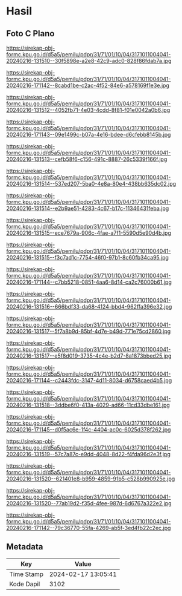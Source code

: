 # Hasil

## Foto C Plano

https://sirekap-obj-formc.kpu.go.id/d5a5/pemilu/pdpr/31/71/01/10/04/3171011004041-20240216-131510--30f5898e-a2e8-42c9-adc0-828f86fdab7a.jpg

https://sirekap-obj-formc.kpu.go.id/d5a5/pemilu/pdpr/31/71/01/10/04/3171011004041-20240216-171142--8cabd1be-c2ac-4f52-84e6-a578169f1e3e.jpg

https://sirekap-obj-formc.kpu.go.id/d5a5/pemilu/pdpr/31/71/01/10/04/3171011004041-20240216-131512--4052fb71-4e03-4cdd-8f81-f01e0042a0b6.jpg

https://sirekap-obj-formc.kpu.go.id/d5a5/pemilu/pdpr/31/71/01/10/04/3171011004041-20240216-171143--09e1499c-b07a-4e16-bdee-d6cfebb8145b.jpg

https://sirekap-obj-formc.kpu.go.id/d5a5/pemilu/pdpr/31/71/01/10/04/3171011004041-20240216-131513--cefb58f6-c156-491c-8887-26c5339f166f.jpg

https://sirekap-obj-formc.kpu.go.id/d5a5/pemilu/pdpr/31/71/01/10/04/3171011004041-20240216-131514--537ed207-5ba0-4e8a-80e4-438bb635dc02.jpg

https://sirekap-obj-formc.kpu.go.id/d5a5/pemilu/pdpr/31/71/01/10/04/3171011004041-20240216-131514--e2b9ae51-4283-4c67-b17c-11346431feba.jpg

https://sirekap-obj-formc.kpu.go.id/d5a5/pemilu/pdpr/31/71/01/10/04/3171011004041-20240216-131515--ece7679a-906c-4fae-a7f1-5590d5e90d4b.jpg

https://sirekap-obj-formc.kpu.go.id/d5a5/pemilu/pdpr/31/71/01/10/04/3171011004041-20240216-131515--f3c7ad1c-7754-46f0-97b1-8c60fb34ca95.jpg

https://sirekap-obj-formc.kpu.go.id/d5a5/pemilu/pdpr/31/71/01/10/04/3171011004041-20240216-171144--c7bb5218-0851-4aa6-8d14-ca2c76000b61.jpg

https://sirekap-obj-formc.kpu.go.id/d5a5/pemilu/pdpr/31/71/01/10/04/3171011004041-20240216-131516--666bdf33-da68-4124-bbd4-962ffa396e32.jpg

https://sirekap-obj-formc.kpu.go.id/d5a5/pemilu/pdpr/31/71/01/10/04/3171011004041-20240216-131517--5f7a8b9d-85bf-4d7e-b49d-771e75cd2860.jpg

https://sirekap-obj-formc.kpu.go.id/d5a5/pemilu/pdpr/31/71/01/10/04/3171011004041-20240216-131517--e5f8d019-3735-4c4e-b2d7-8a1873bbed25.jpg

https://sirekap-obj-formc.kpu.go.id/d5a5/pemilu/pdpr/31/71/01/10/04/3171011004041-20240216-171144--c2443fdc-3147-4d11-8034-d6758caed4b5.jpg

https://sirekap-obj-formc.kpu.go.id/d5a5/pemilu/pdpr/31/71/01/10/04/3171011004041-20240216-131518--3ddbe6f0-413a-4029-ad66-11cd33dbe161.jpg

https://sirekap-obj-formc.kpu.go.id/d5a5/pemilu/pdpr/31/71/01/10/04/3171011004041-20240216-171145--d0f5ac6e-1f4c-4404-ac0c-6025d378f262.jpg

https://sirekap-obj-formc.kpu.go.id/d5a5/pemilu/pdpr/31/71/01/10/04/3171011004041-20240216-131519--57c7a87c-e9dd-4048-8d22-f4fda96d2e3f.jpg

https://sirekap-obj-formc.kpu.go.id/d5a5/pemilu/pdpr/31/71/01/10/04/3171011004041-20240216-131520--621401e8-b959-4859-91b5-c528b990925e.jpg

https://sirekap-obj-formc.kpu.go.id/d5a5/pemilu/pdpr/31/71/01/10/04/3171011004041-20240216-131520--77ab19d2-f35d-4fee-987d-6d6767a322e2.jpg

https://sirekap-obj-formc.kpu.go.id/d5a5/pemilu/pdpr/31/71/01/10/04/3171011004041-20240216-171142--79c36770-55fa-4269-ab5f-3ed4fb22c2ec.jpg


## Metadata

| Key        | Value               |
| ---------- | ------------------- |
| Time Stamp | 2024-02-17 13:05:41 |
| Kode Dapil | 3102                |



